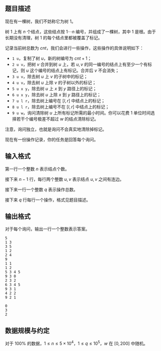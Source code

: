 ## 题目描述

现在有一棵树，我们不妨称它为树 $1$。

树 $1$ 上有 $n$ 个结点，这些结点按 $1\cdots n$ 编号，并组成了一棵树，其中 $1$ 是根。由于长期没有清理，树 $1$ 的每个结点里都被覆盖了标记。

记录当前树总数为 $cnt$，我们会进行一些操作，这些操作的具体说明如下：

- `1 u`，复制了树 $u$，新的树编号为 $cnt+1$；
- `2 u v`，把树 $v$ 合并到树 $u$ 上，若 $u,v$ 的同一编号的结点上有至少一个有标记，则 $u$ 这个编号的结点上有标记。合并后 $v$ 不会消失；
- `3 u v`，除去树 $u$ 上 $v$ 的子树中的标记；
- `4 u v`，除去树 $u$ 上除 $v$ 的子树以外的标记；
- `5 u x y`，除去树 $u$ 上 $x$ 到 $y$ 路径上的标记；
- `6 u x y`，除去树 $u$ 上除 $x$ 到 $y$ 路径上的标记；
- `7 u l r`，除去树上编号在 $[l,r]$ 中结点上的标记；
- `8 u l r`，除去树上编号不在 $[l,r]$ 中结点上的标记；
- `9 u w`，询问清除树 $u$ 上所有标记所需的最小时间。你可以花费 $1$ 单位时间选择若干个编号极差不超过 $w$ 的结点清除标记。

注意，询问独立，也就是询问不会真实地清除掉标记。

现在有一份操作记录，你的任务是回答每个询问。

## 输入格式

第一行一个整数 $n$ 表示结点个数。

接下来 $n-1$ 行，每行两个整数 $u,v$ 表示结点 $u,v$ 之间有连边。

接下来一行一个整数 $q$ 表示操作总数。

接下来 $q$ 行每行一个操作，格式见题目描述。

## 输出格式

对于每个询问，输出一行一个整数表示答案。

```input1
5
1 3
3 5
1 2
2 4
9
1 1
1 2
5 3 4 5
9 3 0
2 3 2
6 3 4 5
9 3 1
4 2 2
9 2 1
```

```output1
0
3
2
```

## 数据规模与约定

对于 $100\%$ 的数据，$1\leq n\leq 5\times 10^4$，$1\leq q\leq 10^5$，$w$ 在 $[0,200]$ 中随机。

